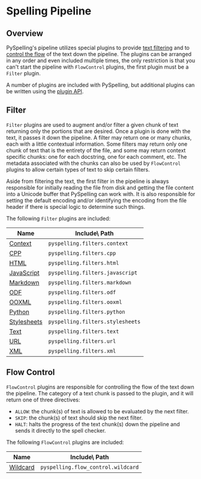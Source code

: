 # Spelling Pipeline

## Overview

PySpelling's pipeline utilizes special plugins to provide [text filtering](#filters) and to
[control the flow](#flow-control) of the text down the pipeline. The plugins can be arranged in any order and even
included multiple times, the only restriction is that you can't start the pipeline with `FlowControl` plugins, the first
plugin must be a `Filter` plugin.

A number of plugins are included with PySpelling, but additional plugins can be written using the
[plugin API](./api.md).

## Filter

`Filter` plugins are used to augment and/or filter a given chunk of text returning only the portions that are desired.
Once a plugin is done with the text, it passes it down the pipeline. A filter may return one or many chunks, each with a
little contextual information. Some filters may return only one chunk of text that is the entirety of the file, and some
may return context specific chunks: one for each docstring, one for each comment, etc. The metadata associated with the
chunks can also be used by `FlowControl` plugins to allow certain types of text to skip certain filters.

Aside from filtering the text, the first filter in the pipeline is always responsible for initially reading the file
from disk and getting the file content into a Unicode buffer that PySpelling can work with. It is also responsible for
setting the default encoding and/or identifying the encoding from the file header if there is special logic to determine
such things.

The following `Filter` plugins are included:

Name                                     | Include\ Path
---------------------------------------- | -------------
[Context](./filters/context.md)          | `pyspelling.filters.context`
[CPP](./filters/cpp.md)                  | `pyspelling.filters.cpp`
[HTML](./filters/html.md)                | `pyspelling.filters.html`
[JavaScript](./filters/javascript.md)    | `pyspelling.filters.javascript`
[Markdown](./filters/markdown.md)        | `pyspelling.filters.markdown`
[ODF](./filters/odf.md)                  | `pyspelling.filters.odf`
[OOXML](./filters/ooxml.md)              | `pyspelling.filters.ooxml`
[Python](./filters/python.md)            | `pyspelling.filters.python`
[Stylesheets](./filters/stylesheets.md)  | `pyspelling.filters.stylesheets`
[Text](./filters/text.md)                | `pyspelling.filters.text`
[URL](./filters/url.md)                  | `pyspelling.filters.url`
[XML](./filters/xml.md)                  | `pyspelling.filters.xml`

## Flow Control

`FlowControl` plugins are responsible for controlling the flow of the text down the pipeline. The category of a text
chunk is passed to the plugin, and it will return one of three directives:

-   `ALLOW`: the chunk(s) of text is allowed to be evaluated by the next filter.
-   `SKIP`: the chunk(s) of text should skip the next filter.
-   `HALT`: halts the progress of the text chunk(s) down the pipeline and sends it directly to the spell checker.

The following `FlowControl` plugins are included:

Name                                   | Include\ Path
-------------------------------------- | -------------
[Wildcard](./flow_control/wildcard.md) | `pyspelling.flow_control.wildcard`

